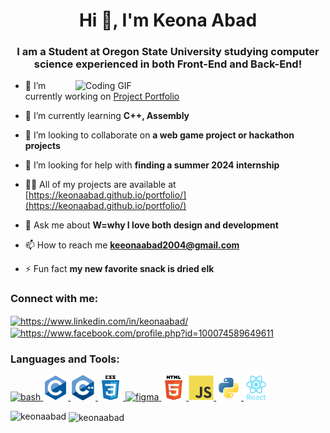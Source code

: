 <h1 align="center">Hi 👋, I'm Keona Abad</h1>
<h3 align="center">I am a Student at Oregon State University studying computer science experienced in both Front-End and Back-End!</h3>

<img align="right" alt="Coding GIF" width="400" src="https://i.giphy.com/media/bGgsc5mWoryfgKBx1u/giphy.webp">



- 🔭 I’m currently working on [Project Portfolio](https://keonaabad.github.io/portfolio/)

- 🌱 I’m currently learning **C++, Assembly**

- 👯 I’m looking to collaborate on **a web game project or hackathon projects**

- 🤝 I’m looking for help with **finding a summer 2024 internship**

- 👨‍💻 All of my projects are available at [https://keonaabad.github.io/portfolio/](https://keonaabad.github.io/portfolio/)

- 💬 Ask me about **W=why I love both design and development**

- 📫 How to reach me **keeonaabad2004@gmail.com**

- ⚡ Fun fact **my new favorite snack is dried elk**

<h3 align="left">Connect with me:</h3>
<p align="left">
<a href="https://linkedin.com/in/https://www.linkedin.com/in/keonaabad/" target="blank"><img align="center" src="https://raw.githubusercontent.com/rahuldkjain/github-profile-readme-generator/master/src/images/icons/Social/linked-in-alt.svg" alt="https://www.linkedin.com/in/keonaabad/" height="30" width="40" /></a>
<a href="https://fb.com/https://www.facebook.com/profile.php?id=100074589649611" target="blank"><img align="center" src="https://raw.githubusercontent.com/rahuldkjain/github-profile-readme-generator/master/src/images/icons/Social/facebook.svg" alt="https://www.facebook.com/profile.php?id=100074589649611" height="30" width="40" /></a>
</p>

<h3 align="left">Languages and Tools:</h3>
<p align="left"> <a href="https://www.gnu.org/software/bash/" target="_blank" rel="noreferrer"> <img src="https://www.vectorlogo.zone/logos/gnu_bash/gnu_bash-icon.svg" alt="bash" width="40" height="40"/> </a> <a href="https://www.cprogramming.com/" target="_blank" rel="noreferrer"> <img src="https://raw.githubusercontent.com/devicons/devicon/master/icons/c/c-original.svg" alt="c" width="40" height="40"/> </a> <a href="https://www.w3schools.com/cpp/" target="_blank" rel="noreferrer"> <img src="https://raw.githubusercontent.com/devicons/devicon/master/icons/cplusplus/cplusplus-original.svg" alt="cplusplus" width="40" height="40"/> </a> <a href="https://www.w3schools.com/css/" target="_blank" rel="noreferrer"> <img src="https://raw.githubusercontent.com/devicons/devicon/master/icons/css3/css3-original-wordmark.svg" alt="css3" width="40" height="40"/> </a> <a href="https://www.figma.com/" target="_blank" rel="noreferrer"> <img src="https://www.vectorlogo.zone/logos/figma/figma-icon.svg" alt="figma" width="40" height="40"/> </a> <a href="https://www.w3.org/html/" target="_blank" rel="noreferrer"> <img src="https://raw.githubusercontent.com/devicons/devicon/master/icons/html5/html5-original-wordmark.svg" alt="html5" width="40" height="40"/> </a> <a href="https://developer.mozilla.org/en-US/docs/Web/JavaScript" target="_blank" rel="noreferrer"> <img src="https://raw.githubusercontent.com/devicons/devicon/master/icons/javascript/javascript-original.svg" alt="javascript" width="40" height="40"/> </a> <a href="https://www.python.org" target="_blank" rel="noreferrer"> <img src="https://raw.githubusercontent.com/devicons/devicon/master/icons/python/python-original.svg" alt="python" width="40" height="40"/> </a> <a href="https://reactjs.org/" target="_blank" rel="noreferrer"> <img src="https://raw.githubusercontent.com/devicons/devicon/master/icons/react/react-original-wordmark.svg" alt="react" width="40" height="40"/> </a> </p>

<p><img align="left" src="https://github-readme-stats.vercel.app/api/top-langs?username=keonaabad&show_icons=true&locale=en&layout=compact" alt="keonaabad" /></p>

<p>&nbsp;<img align="center" src="https://github-readme-stats.vercel.app/api?username=keonaabad&show_icons=true&locale=en" alt="keonaabad" /></p>

